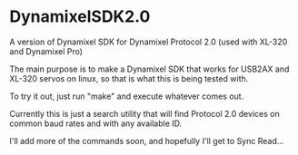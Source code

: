 DynamixelSDK2.0
===============

A version of Dynamixel SDK for Dynamixel Protocol 2.0 (used with XL-320 and Dynamixel Pro)

The main purpose is to make a Dynamixel SDK that works for USB2AX and XL-320 servos on linux, so that
is what this is being tested with.

To try it out, just run "make" and execute whatever comes out.

Currently this is just a search utility that will find Protocol 2.0 devices on common baud rates and with any available ID.

I'll add more of the commands soon, and hopefully I'll get to Sync Read...
